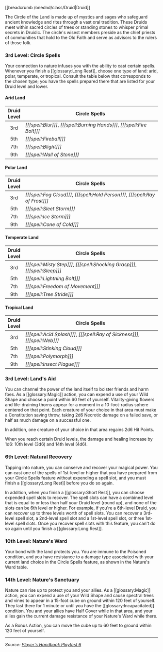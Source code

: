[[breadcrumb /onednd/class/Druid|Druid]]

The Circle of the Land is made up of mystics and sages who safeguard ancient knowledge and rites through a vast oral tradition. These Druids meet within sacred circles of trees or standing stones to whisper primal secrets in Druidic. The circle's wisest members preside as the chief priests of communities that hold to the Old Faith and serve as advisors to the rulers of those folk.

### 3rd Level: Circle Spells

Your connection to nature infuses you with the ability to cast certain spells. Whenever you finish a [[glossary:Long Rest]], choose one type of land: arid, polar, temperate, or tropical. Consult the table below that corresponds to the chosen type; you have the spells prepared there that are listed for your Druid level and lower.

#### Arid Land

| Druid<br>Level | Circle Spells                                                            |
|:--------------:|--------------------------------------------------------------------------|
|      3rd       | _[[[spell:Blur]]]_, _[[[spell:Burning Hands]]]_, _[[[spell:Fire Bolt]]]_ |
|      5th       | _[[[spell:Fireball]]]_                                                   |
|      7th       | _[[[spell:Blight]]]_                                                     |
|      9th       | _[[[spell:Wall of Stone]]]_                                              |

#### Polar Land

| Druid<br>Level | Circle Spells                                                                  |
|:--------------:|--------------------------------------------------------------------------------|
|      3rd       | _[[[spell:Fog Cloud]]]_, _[[[spell:Hold Person]]]_, _[[[spell:Ray of Frost]]]_ |
|      5th       | _[[[spell:Sleet Storm]]]_                                                      |
|      7th       | _[[[spell:Ice Storm]]]_                                                        |
|      9th       | _[[[spell:Cone of Cold]]]_                                                     |

#### Temperate Land

| Druid<br>Level | Circle Spells                                                               |
|:--------------:|-----------------------------------------------------------------------------|
|      3rd       | _[[[spell:Misty Step]]]_, _[[[spell:Shocking Grasp]]]_, _[[[spell:Sleep]]]_ |
|      5th       | _[[[spell:Lightning Bolt]]]_                                                |
|      7th       | _[[[spell:Freedom of Movement]]]_                                           |
|      9th       | _[[[spell:Tree Stride]]]_                                                   |

#### Tropical Land

| Druid<br>Level | Circle Spells                                                               |
|:--------------:|-----------------------------------------------------------------------------|
|      3rd       | _[[[spell:Acid Splash]]]_, _[[[spell:Ray of Sickness]]]_, _[[[spell:Web]]]_ |
|      5th       | _[[[spell:Stinking Cloud]]]_                                                |
|      7th       | _[[[spell:Polymorph]]]_                                                     |
|      9th       | _[[[spell:Insect Plague]]]_                                                 |

### 3rd Level: Land's Aid

You can channel the power of the land itself to bolster friends and harm foes. As a [[glossary:Magic]] action, you can expend a use of your Wild Shape and choose a point within 60 feet of yourself. Vitality-giving flowers and life-draining thorns appear for a moment in a 10-foot-radius sphere centered on that point. Each creature of your choice in that area must make a Constitution saving throw, taking 2d6 Necrotic damage on a failed save, or half as much damage on a successful one.

In addition, one creature of your choice in that area regains 2d6 Hit Points.

When you reach certain Druid levels, the damage and healing increase by 1d6: 10th level (3d6) and 14th level (4d6).

### 6th Level: Natural Recovery

Tapping into nature, you can conserve and recover your magical power. You can cast one of the spells of 1st-level or higher that you have prepared from your Circle Spells feature without expending a spell slot, and you must finish a [[glossary:Long Rest]] before you do so again.

In addition, when you finish a [[glossary:Short Rest]], you can choose expended spell slots to recover. The spell slots can have a combined level that is equal to or less than half your Druid level (round up), and none of the slots can be 6th level or higher. For example, if you're a 6th-level Druid, you can recover up to three levels worth of spell slots. You can recover a 3rd-level spell slot, a 2nd-level spell slot and a 1st-level spell slot, or three 1st-level spell slots. Once you recover spell slots with this feature, you can't do so again until you finish a [[glossary:Long Rest]].

### 10th Level: Nature's Ward

Your bond with the land protects you. You are immune to the Poisoned condition, and you have resistance to a damage type associated with your current land choice in the Circle Spells feature, as shown in the Nature's Ward table.

### 14th Level: Nature's Sanctuary

Nature can rise up to protect you and your allies. As a [[glossary:Magic]] action, you can expend a use of your Wild Shape and cause spectral trees and vines to appear in a 15-foot cube on ground within 120 feet of yourself. They last there for 1 minute or until you have the [[glossary:Incapacitated]] condition. You and your allies have Half Cover while in that area, and your allies gain the current damage resistance of your Nature's Ward while there.

As a Bonus Action, you can move the cube up to 60 feet to ground within 120 feet of yourself.

----

_Source: [Player's Handbook Playtest 6](https://www.dndbeyond.com/sources/ua/ph-playtest-6)_
